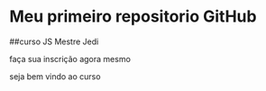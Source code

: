 # Meu primeiro repositorio GitHub
##curso JS Mestre Jedi

faça sua inscrição agora mesmo

seja bem vindo ao curso
